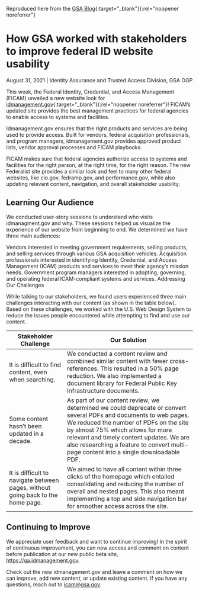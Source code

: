 Reproduced here from the [GSA Blog](https://www.gsa.gov/blog/2021/08/31/how-gsa-worked-with-stakeholders-to-improve-federal-id-website-usability){:target="_blank"}{:rel="noopener noreferrer"}

# How GSA worked with stakeholders to improve federal ID website usability

August 31, 2021 | Identity Assurance and Trusted Access Division, GSA OGP 

This week, the Federal Identity, Credential, and Access Management (FICAM) unveiled a new website look for [idmanagement.gov](https://www.idmanagement.gov){:target="_blank"}{:rel="noopener noreferrer"}! FICAM’s updated site provides the best management practices for federal agencies to enable access to systems and facilities.

Idmanagement.gov ensures that the right products and services are being used to provide access.  Built for vendors, federal acquisition professionals, and program managers, idmanagement.gov provides approved product lists, vendor approval processes and FICAM playbooks.

FICAM makes sure that federal agencies authorize access to systems and facilities for the right person, at the right time, for the right reason. The new Federalist site provides a similar look and feel to many other federal websites, like cio.gov, fedramp.gov, and performance.gov, while also updating relevant content, navigation, and overall stakeholder usability.

## Learning Our Audience

We conducted user-story sessions to understand who visits idmanagment.gov and why. These sessions helped us visualize the experience of our website from beginning to end. We determined we have three main audiences:

Vendors interested in meeting government requirements, selling products, and selling services through various GSA acquisition vehicles.
Acquisition professionals interested in identifying Identity, Credential, and Access Management (ICAM) products and services to meet their agency’s mission needs.
Government program managers interested in adopting, governing, and operating federal ICAM-compliant systems and services.
Addressing Our Challenges

While talking to our stakeholders, we found users experienced three main challenges interacting with our content (as shown in the table below). Based on these challenges, we worked with the U.S. Web Design System to reduce the issues people encountered while attempting to find and use our content.

| Stakeholder Challenge | Our Solution |
| ------ | -------- |
| It is difficult to find content, even when searching. | We conducted a content review and combined similar content with fewer cross-references. This resulted in a 50% page reduction. We also implemented a document library for Federal Public Key Infrastructure documents. |
| Some content hasn’t been updated in a decade. | As part of our content review, we determined we could deprecate or convert several PDFs and documents to web pages. We reduced the number of PDFs on the site by almost 75% which allows for more relevant and timely content updates. We are also researching a feature to convert multi-page content into a single downloadable PDF. |
| It is difficult to navigate between pages, without going back to the home page. | We aimed to have all content within three clicks of the homepage which entailed consolidating and reducing the number of overall and nested pages. This also meant implementing a top and side navigation bar for smoother access across the site.|

## Continuing to Improve

We appreciate user feedback and want to continue improving! In the spirit of continuous improvement, you can now access and comment on content before publication at our new public beta site, https://qa.idmanagement.gov. 

Check out the new idmanagement.gov and leave a comment on how we can improve, add new content, or update existing content. If you have any questions, reach out to icam@gsa.gov.
